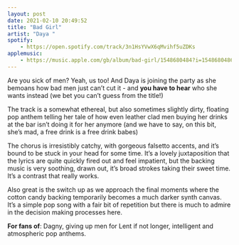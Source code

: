 ```yaml
---
layout: post
date: 2021-02-10 20:49:52
title: "Bad Girl"
artist: "Daya "
spotify: 
    - https://open.spotify.com/track/3n1HsYVwX6qMvihf5uZDKs
applemusic: 
    - https://music.apple.com/gb/album/bad-girl/1548680484?i=1548680486
---
```


Are you sick of men? Yeah, us too! And Daya is joining the party as she bemoans how bad men just can’t cut it - and **you have to hear** who she wants instead (we bet you can’t guess from the title!)

The track is a somewhat ethereal, but also sometimes slightly dirty, floating pop anthem telling her tale of how even leather clad men buying her drinks at the bar isn’t doing it for her anymore (and we have to say, on this bit, she’s mad, a free drink is a free drink babes)

The chorus is irresistibly catchy, with gorgeous falsetto accents, and it’s bound to be stuck in your head for some time. It’s a lovely juxtaposition that the lyrics are quite quickly fired out and feel impatient, but the backing music is very soothing, drawn out, it’s broad strokes taking their sweet time. It’s a contrast that really works.

Also great is the switch up as we approach the final moments where the cotton candy backing temporarily becomes a much darker synth canvas. It’s a simple pop song with a fair bit of repetition but there is much to admire in the decision making processes here. 

**For fans of**: Dagny, giving up men for Lent if not longer, intelligent and atmospheric pop anthems.
